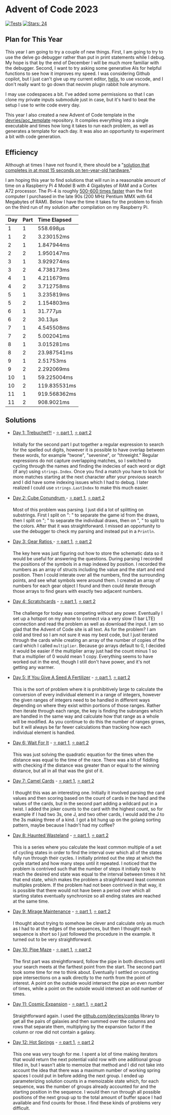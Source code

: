 # Advent of Code 2023

[![Tests](https://github.com/devries/advent_of_code_2023/actions/workflows/main.yml/badge.svg)](https://github.com/devries/advent_of_code_2023/actions/workflows/main.yml)
[![Stars: 24](https://img.shields.io/badge/⭐_Stars-24-yellow)](https://adventofcode.com/2023)

## Plan for This Year

This year I am going to try a couple of new things. First, I am going to try to
use the delve go debugger rather than put in print statements while I debug. My
hope is that by the end of December I will be much more familiar with the
debugger. Second, I want to try asking some generative AIs for helpful functions
to see how it improves my speed. I was considering Github copilot, but I just
can't give up my current editor, [helix](https://helix-editor.com/), to use
vscode, and I don't really want to go down that neovim plugin rabbit hole
anymore. 

I may use codespaces a bit. I've added some permissions so that I can clone my
private inputs submodule just in case, but it's hard to beat the setup I use to
write code every day.

This year I also created a new Advent of Code template in the
[devries/aoc_template](https://github.com/devries/aoc_template) repository. It
compiles everything into a single executable and times how long it takes to run
each problem, as well as generates a template for each day. It was also an
opportunity to experiment a bit with code generation.

## Efficiency

Although at times I have not found it, there should be a "[solution that completes
in at most 15 seconds on ten-year-old hardware.](https://adventofcode.com/2023/about)"

I am hoping this year to find solutions that will run in a reasonable amount of
time on a Raspberry Pi 4 Model B with 4 Gigabytes of RAM and a Cortex A72
processor. The Pi-4 is roughly [500-600 times faster](https://timeartisan.org/fftbench/)
than the first computer I purchased in the late 90s (200 MHz Pentium MMX with 64
Megabytes of RAM). Below I have the time it takes for the problem to finish on
the third run of my solution after compilation on my Raspberry Pi.

| Day | Part | Time Elapsed |
| :-- | :--- | :----------- |
| 1   | 1    | 558.698µs    |
| 1   | 2    | 3.230152ms   |
| 2   | 1    | 1.847944ms   |
| 2   | 2    | 1.950147ms   |
| 3   | 1    | 3.929274ms   |
| 3   | 2    | 4.738173ms   |
| 4   | 1    | 4.211679ms   |
| 4   | 2    | 3.712758ms   |
| 5   | 1    | 3.235819ms   |
| 5   | 2    | 1.154803ms   |
| 6   | 1    | 31.777µs     |
| 6   | 2    | 30.13µs      |
| 7   | 1    | 4.545508ms   |
| 7   | 2    | 5.002041ms   |
| 8   | 1    | 3.015281ms   |
| 8   | 2    | 23.987541ms  |
| 9   | 1    | 2.51753ms    |
| 9   | 2    | 2.292069ms   |
| 10  | 1    | 59.225004ms  |
| 10  | 2    | 119.835531ms |
| 11  | 1    | 919.568362ms |
| 11  | 2    | 908.9021ms   |

## Solutions

- [Day 1: Trebuchet?!](https://adventofcode.com/2023/day/1) - [⭐ part 1](day01p1/solution.go), [⭐ part 2](day01p2/solution.go)

  Initially for the second part I put together a regular expression to search
  for the spelled out digits, however it is possible to have overlap between 
  these words, for example "twone", "sevenine", or "threeight." Regular
  expressions do not capture overlapping matches, so I switched to cycling 
  through the names and finding the indecies of each word or digit (if any)
  using `strings.Index`. Once you find a match you have to look for more
  matches starting at the next character after your previous search and I did
  have some indexing issues which I had to debug. I later realized I could use
  `strings.LastIndex` to make this much easier.

- [Day 2: Cube Conundrum ](https://adventofcode.com/2023/day/2) - [⭐ part 1](day02p1/solution.go), [⭐ part 2](day02p2/solution.go)

  Most of this problem was parsing. I just did a lot of splitting on substrings.
  First I split on ": " to separate the game id from the draws, then I split on
  "; " to separate the individual draws, then on ", " to split to the colors.
  After that it was straightforward. I missed an opportunity to use the debugger
  to check my parsing and instead put in a `Println`. 

- [Day 3: Gear Ratios ](https://adventofcode.com/2023/day/3) - [⭐ part 1](day03p1/solution.go), [⭐ part 2](day03p2/solution.go)

  The key here was just figuring out how to store the schematic data so it would
  be useful for answering the questions. During parsing I recorded the positions
  of the symbols in a map indexed by position. I recorded the numbers as an
  array of structs including the value and the start and end position. Then I
  could interate over all the numbers, find the surrounding points, and see what
  symbols were around them. I created an array of numbers for each gear object
  I found and then could iterate through those arrays to find gears with 
  exactly two adjacent numbers. 

- [Day 4: Scratchcards](https://adventofcode.com/2023/day/4) - [⭐ part 1](day04p1/solution.go), [⭐ part 2](day04p2/solution.go)

  The challenge for today was competing without any power. Eventually I set up a
  hotspot on my phone to connect via a very slow (1 bar LTE) connection and
  read the problem as well as download the input. I am so glad that the Advent
  of Code site is all text. As for the problem? I am cold and tired so I am not
  sure it was my best code, but I just iterated through the cards while creating
  an array of the number of copies of the card which I called `multiplier`.
  Because go arrays default to 0, I decided it would be easier if the multiplier
  array just had the count minus 1 so that a multiplier of 0 would mean 1 copy.
  Everything seems to have worked out in the end, though I still don't have
  power, and it's not getting any warmer.

- [Day 5: If You Give A Seed A Fertilizer](https://adventofcode.com/2023/day/5) - [⭐ part 1](day05p1/solution.go), [⭐ part 2](day05p2/solution.go)

  This is the sort of problem where it is prohibitively large to calculate the
  conversion of every individual element in a range of integers, however the
  given ranges of integers need to be handled in different ways depending on
  where they exist within portions of those ranges. Rather then iterate through
  each range, the key is finding the subranges which are handled in the same way
  and calculate how that range as a whole will be modified. As you continue to
  do this the number of ranges grows, but it will always be far fewer
  calculations than tracking how each individual element is handled.

- [Day 6: Wait For It](https://adventofcode.com/2023/day/6) - [⭐ part 1](day06p1/solution.go), [⭐ part 2](day06p2/solution.go)

  This was just solving the quadratic equation for the times when the distance
  was equal to the time of the race. There was a bit of fiddling with checking
  if the distance was greater than or equal to the winning distance, but all in
  all that was the gist of it.

- [Day 7: Camel Cards](https://adventofcode.com/2023/day/7) - [⭐ part 1](day07p1/solution.go), [⭐ part 2](day07p2/solution.go)

  I thought this was an interesting one. Initially it involved parsing the card
  values and then scoring based on the count of cards in the hand and the values
  of the cards, but in the second part adding a wildcard put in a twist. I added
  the joker counts to the card with the highest count, so for example if I had
  two 3s, one J, and two other cards, I would add the J to the 3s making three
  of a kind. I got a bit hung up on the golang sorting pattern, maybe because I
  hadn't had my coffee?

- [Day 8: Haunted Wasteland](https://adventofcode.com/2023/day/8) - [⭐ part 1](day08p1/solution.go), [⭐ part 2](day08p2/solution.go)

  This is a series where you calculate the least common multiple of a set of 
  cycling states in order to find the interval over which all of the states
  fully run through their cycles. I initially printed out the step at which the
  cycle started and how many steps until it repeated. I noticed that the problem
  is contrived such that the number of steps it initially took to reach the
  desired end state was equal to the interval between times it hit that end
  state, which makes the problem a straighforward least common multiples problem.
  If the problem had not been contrived in that way, it is possible that there
  would not have been a period over which all starting states eventually
  synchronize so all ending states are reached at the same time.

- [Day 9: Mirage Maintenance](https://adventofcode.com/2023/day/9) - [⭐ part 1](day09p1/solution.go), [⭐ part 2](day09p2/solution.go)

  I thought about trying to somehow be clever and calculate only as much as I had
  to at the edges of the sequences, but then I thought each sequence is short so
  I just followed the procedure in the example. It turned out to be very
  straightforward.

- [Day 10: Pipe Maze](https://adventofcode.com/2023/day/10) - [⭐ part 1](day10p1/solution.go), [⭐ part 2](day10p2/solution.go)

  The first part was streightforward, follow the pipe in both directions until
  your search meets at the farthest point from the start. The second part took
  some time for me to think about. Eventually I settled on counting pipe
  intersections on a walk directly to the north from the point of interest. A
  point on the outside would intersect the pipe an even number of times, while
  a point on the outside would intersect an odd number of times.

- [Day 11: Cosmic Expansion](https://adventofcode.com/2023/day/11) - [⭐ part 1](day11p1/solution.go), [⭐ part 2](day11p2/solution.go)

  Straightforward again. I used the [github.com/devries/combs](https://github.com/devries/combs)
  library to get all the pairs of galaxies and then summed over the columns and
  rows that separate them, multiplying by the expansion factor if the column or
  row did not contain a galaxy.

- [Day 12: Hot Springs](https://adventofcode.com/2023/day/12) - [⭐ part 1](day12p1/solution.go), [⭐ part 2](day12p2/solution.go)

  This one was very tough for me. I spent a lot of time making iterators that would
  return the next potential valid row with one additional group filled in, but
  I wasn't able to memoize that method and I did not take into account the idea
  that there was a maximum number of working spring spaces I could put in before
  adding the next group. I ended up parameterizing solution counts in a memoizable
  state which, for each sequence, was the number of groups already accounted for
  and the starting position in the sequence. I would then run through all
  possible positions of the next group up to the total amount of buffer space
  I had available and find counts for those. I find these kinds of problems
  very difficult.
